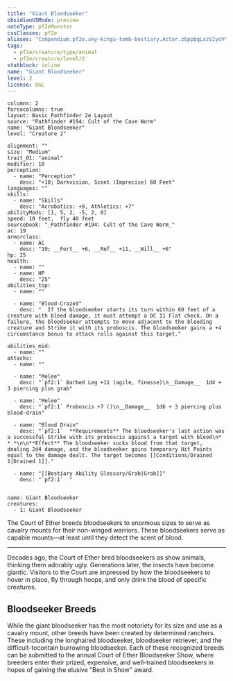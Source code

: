 ```yaml
---
title: "Giant Bloodseeker"
obsidianUIMode: preview
noteType: pf2eMonster
cssClasses: pf2e
aliases: "Compendium.pf2e.sky-kings-tomb-bestiary.Actor.z6ppbqLxzV2yoVV8" 
tags:
  - pf2e/creature/type/animal
  - pf2e/creature/level/2
statblock: inline
name: "Giant Bloodseeker"
level: 2
license: OGL
---
```


```statblock
columns: 2
forcecolumns: true
layout: Basic Pathfinder 2e Layout
source: "Pathfinder #194: Cult of the Cave Worm"
name: "Giant Bloodseeker"
level: "Creature 2"

alignment: ""
size: "Medium"
trait_01: "animal"
modifier: 10
perception:
  - name: "Perception"
    desc: "+10; Darkvision, Scent (Imprecise) 60 Feet"
languages: ""
skills:
  - name: "Skills"
    desc: "Acrobatics: +9, Athletics: +7"
abilityMods: [1, 5, 2, -5, 2, 0]
speed: 10 feet,  fly 40 feet
sourcebook: "_Pathfinder #194: Cult of the Cave Worm_"
ac: 19
armorclass:
  - name: AC
    desc: "19; __Fort__ +6, __Ref__ +11, __Will__ +6"
hp: 25
health:
  - name: ""
  - name: HP
    desc: "25"
abilities_top:
  - name: ""

  - name: "Blood-Crazed"
    desc: "  If the bloodseeker starts its turn within 60 feet of a creature with bleed damage, it must attempt a DC 11 Flat check. On a failure, the bloodseeker attempts to move adjacent to the bleeding creature and Strike it with its proboscis. The bloodseeker gains a +4 circumstance bonus to attack rolls against this target."

abilities_mid:
  - name: ""
attacks:
  - name: ""

  - name: "Melee"
    desc: "`pf2:1` Barbed Leg +11 (agile, finesse)\n__Damage__  1d4 + 3 piercing plus grab"

  - name: "Melee"
    desc: "`pf2:1` Proboscis +7 ()\n__Damage__  1d6 + 3 piercing plus blood-drain"

  - name: "Blood Drain"
    desc: "`pf2:1`  **Requirements** The bloodseeker's last action was a successful Strike with its proboscis against a target with blood\n* * *\n\n**Effect** The bloodseeker sucks blood from that target, dealing 2d4 damage, and the bloodseeker gains temporary Hit Points equal to the damage dealt. The target becomes [[Conditions/Drained 1|Drained 1]]."

  - name: "[[Bestiary Ability Glossary/Grab|Grab]]"
    desc: "`pf2:1`  "
 
```

```encounter-table
name: Giant Bloodseeker
creatures:
  - 1: Giant Bloodseeker
```



The Court of Ether breeds bloodseekers to enormous sizes to serve as cavalry mounts for their non-winged warriors. These bloodseekers serve as capable mounts—at least until they detect the scent of blood.

* * *

Decades ago, the Court of Ether bred bloodseekers as show animals, thinking them adorably ugly. Generations later, the insects have become giantic. Visitors to the Court are impressed by how the bloodseekers to hover in place, fly through hoops, and only drink the blood of specific creatures.

## Bloodseeker Breeds

While the giant bloodseeker has the most notoriety for its size and use as a cavalry mount, other breeds have been created by determined ranchers. These including the longhaired bloodseeker, bloodseeker retriever, and the difficult-tocontain burrowing bloodseeker. Each of these recognized breeds can be submitted to the annual Court of Ether Bloodseeker Show, where breeders enter their prized, expensive, and well-trained bloodseekers in hopes of gaining the elusive "Best in Show" award.
